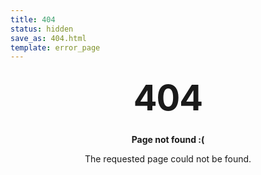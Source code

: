 ```yaml
---
title: 404
status: hidden
save_as: 404.html
template: error_page
---
```



<style type="text/css" media="screen">
  .container {
    margin: 10px auto;
    max-width: 600px;
    text-align: center;
  }
  h1 {
    margin: 30px 0;
    font-size: 4em;
    line-height: 1;
    letter-spacing: -1px;
  }
</style>

<div class="container">
  <h1>404</h1>

  <p><strong>Page not found :(</strong></p>
  <p>The requested page could not be found.</p>
</div>



<!-- 
<div class="container">
  <p><strong>Page not found :(</strong></p>
  <p>The requested page could not be found. Did you get that?</p>
</div> -->

